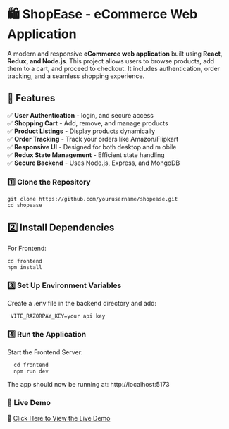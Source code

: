 # 🛍️ ShopEase - eCommerce Web Application

A modern and responsive **eCommerce web application** built using **React, Redux, and Node.js**. This project allows users to browse products, add them to a cart, and proceed to checkout. It includes authentication, order tracking, and a seamless shopping experience.

## 🚀 Features
✅ **User Authentication** -  login, and secure access  
✅ **Shopping Cart** - Add, remove, and manage products  
✅ **Product Listings** - Display products dynamically  
✅ **Order Tracking** - Track your orders like Amazon/Flipkart  
✅ **Responsive UI** - Designed for both desktop and m
obile  
✅ **Redux State Management** - Efficient state handling  
✅ **Secure Backend** - Uses Node.js, Express, and MongoDB  



### **1️⃣ Clone the Repository**  
    
    git clone https://github.com/yourusername/shopease.git
    cd shopease
## 2️⃣ Install Dependencies
For Frontend:
    
    cd frontend
    npm install
### **3️⃣ Set Up Environment Variables**
Create a .env file in the backend directory and add:   

     VITE_RAZORPAY_KEY=your api key 
### **4️⃣ Run the Application**
Start the Frontend Server:
      
      cd frontend
      npm run dev
The app should now be running at: http://localhost:5173
### 📡 Live Demo
🔗 [Click Here to View the Live Demo](https://shop-bice-zeta.vercel.app/)



     
